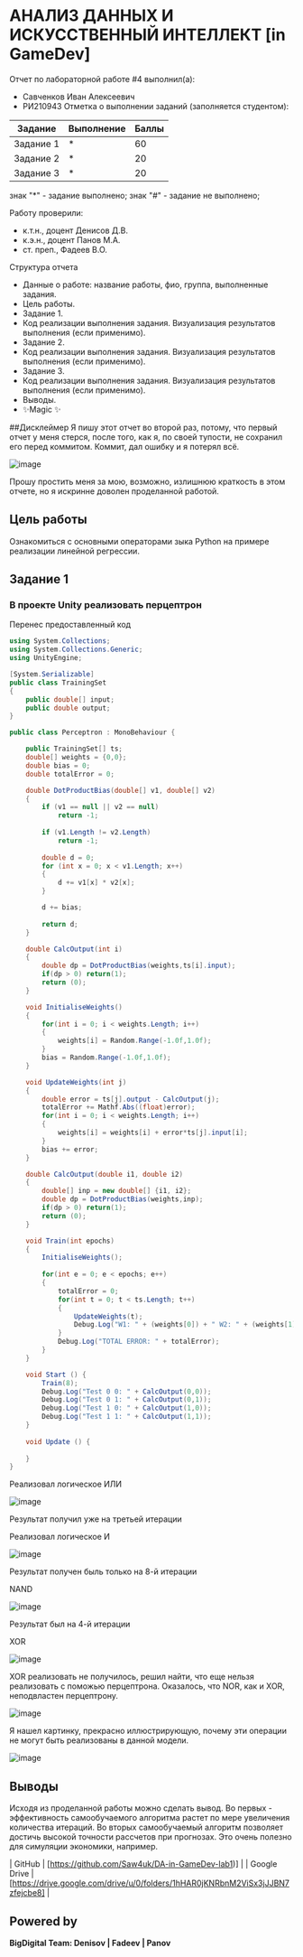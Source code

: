 # АНАЛИЗ ДАННЫХ И ИСКУССТВЕННЫЙ ИНТЕЛЛЕКТ [in GameDev]
Отчет по лабораторной работе #4 выполнил(а):
- Савченков Иван Алексеевич
- РИ210943
Отметка о выполнении заданий (заполняется студентом):

| Задание | Выполнение | Баллы |
| ------ | ------ | ------ |
| Задание 1 | * | 60 |
| Задание 2 | * | 20 |
| Задание 3 | * | 20 |

знак "*" - задание выполнено; знак "#" - задание не выполнено;

Работу проверили:
- к.т.н., доцент Денисов Д.В.
- к.э.н., доцент Панов М.А.
- ст. преп., Фадеев В.О.

Структура отчета

- Данные о работе: название работы, фио, группа, выполненные задания.
- Цель работы.
- Задание 1.
- Код реализации выполнения задания. Визуализация результатов выполнения (если применимо).
- Задание 2.
- Код реализации выполнения задания. Визуализация результатов выполнения (если применимо).
- Задание 3.
- Код реализации выполнения задания. Визуализация результатов выполнения (если применимо).
- Выводы.
- ✨Magic ✨

##Дисклеймер
Я пишу этот отчет во второй раз, потому, что первый отчет у меня стерся, после того, как я, по своей тупости, не сохранил его перед коммитом. Коммит, дал ошибку и я потерял всё.

![image](https://user-images.githubusercontent.com/87923228/204015413-0561ab8c-c795-4496-8830-cad5c5e8c6b3.png)

Прошу простить меня за мою, возможно, излишнюю краткость в этом отчете, но я искринне доволен проделанной работой.

## Цель работы
Ознакомиться с основными операторами зыка Python на примере реализации линейной регрессии.

## Задание 1
### В проекте Unity реализовать перцептрон

Перенес предоставленный код

```c#
using System.Collections;
using System.Collections.Generic;
using UnityEngine;

[System.Serializable]
public class TrainingSet
{
	public double[] input;
	public double output;
}

public class Perceptron : MonoBehaviour {

	public TrainingSet[] ts;
	double[] weights = {0,0};
	double bias = 0;
	double totalError = 0;

	double DotProductBias(double[] v1, double[] v2) 
	{
		if (v1 == null || v2 == null)
			return -1;
	 
		if (v1.Length != v2.Length)
			return -1;
	 
		double d = 0;
		for (int x = 0; x < v1.Length; x++)
		{
			d += v1[x] * v2[x];
		}

		d += bias;
	 
		return d;
	}

	double CalcOutput(int i)
	{
		double dp = DotProductBias(weights,ts[i].input);
		if(dp > 0) return(1);
		return (0);
	}

	void InitialiseWeights()
	{
		for(int i = 0; i < weights.Length; i++)
		{
			weights[i] = Random.Range(-1.0f,1.0f);
		}
		bias = Random.Range(-1.0f,1.0f);
	}

	void UpdateWeights(int j)
	{
		double error = ts[j].output - CalcOutput(j);
		totalError += Mathf.Abs((float)error);
		for(int i = 0; i < weights.Length; i++)
		{			
			weights[i] = weights[i] + error*ts[j].input[i]; 
		}
		bias += error;
	}

	double CalcOutput(double i1, double i2)
	{
		double[] inp = new double[] {i1, i2};
		double dp = DotProductBias(weights,inp);
		if(dp > 0) return(1);
		return (0);
	}

	void Train(int epochs)
	{
		InitialiseWeights();
		
		for(int e = 0; e < epochs; e++)
		{
			totalError = 0;
			for(int t = 0; t < ts.Length; t++)
			{
				UpdateWeights(t);
				Debug.Log("W1: " + (weights[0]) + " W2: " + (weights[1]) + " B: " + bias);
			}
			Debug.Log("TOTAL ERROR: " + totalError);
		}
	}

	void Start () {
		Train(8);
		Debug.Log("Test 0 0: " + CalcOutput(0,0));
		Debug.Log("Test 0 1: " + CalcOutput(0,1));
		Debug.Log("Test 1 0: " + CalcOutput(1,0));
		Debug.Log("Test 1 1: " + CalcOutput(1,1));		
	}
	
	void Update () {
		
	}
}

```

Реализовал логическое ИЛИ

![image](https://user-images.githubusercontent.com/87923228/204015732-ac5782bd-481f-4285-983c-3e1e647d9ef9.png)

Результат получил уже на третьей итерации

Реализовал логическое И

![image](https://user-images.githubusercontent.com/87923228/204015845-eb20c910-2433-4d2b-a617-93613eeadf36.png)

Результат получен быль только на 8-й итерации

NAND

![image](https://user-images.githubusercontent.com/87923228/204016092-f20a52dc-4665-48c7-9842-ebf22bda3d17.png)

Результат был на 4-й итерации

XOR 

![image](https://user-images.githubusercontent.com/87923228/204016177-d8790904-ca91-4c6c-9e87-5dc14a13101c.png)

XOR реализовать не получилось, решил найти, что еще нельзя реализовать с поможью перцептрона.
Оказалось, что NOR, как и XOR, неподвластен перцептрону.

![image](https://user-images.githubusercontent.com/87923228/204016390-d415e838-4ca7-47e4-bd81-a65aeba5cdbd.png)

Я нашел картинку, прекрасно иллюстрирующую, почему эти операции не могут быть реализованы в данной модели.

![image](https://user-images.githubusercontent.com/87923228/204016682-c03aafff-3b0b-43b8-8465-41c209647f1d.png)



## Выводы

Исходя из проделанной работы можно сделать вывод. Во первых - эффективность самообучаемого алгоритма растет по мере увеличения количества итераций.  Во вторых самообучаемый алгоритм позволяет достичь высокой точности рассчетов при прогнозах. Это очень полезно для симуляции экономики, например.


| GitHub | [https://github.com/Saw4uk/DA-in-GameDev-lab1)] |
| Google Drive | [https://drive.google.com/drive/u/0/folders/1hHAR0jKNRbnM2ViSx3jJJBN7zfejcbe8] |

## Powered by

**BigDigital Team: Denisov | Fadeev | Panov**
